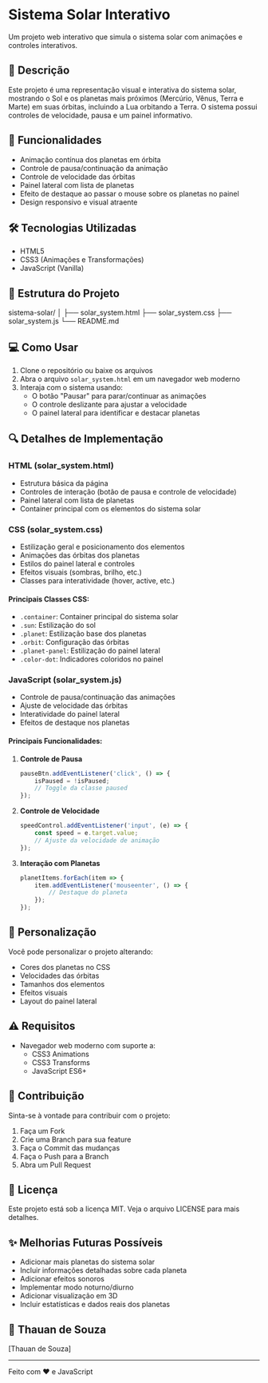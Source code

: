 # Sistema Solar Interativo

Um projeto web interativo que simula o sistema solar com animações e controles interativos.

## 📝 Descrição

Este projeto é uma representação visual e interativa do sistema solar, mostrando o Sol e os planetas mais próximos (Mercúrio, Vênus, Terra e Marte) em suas órbitas, incluindo a Lua orbitando a Terra. O sistema possui controles de velocidade, pausa e um painel informativo.

## 🚀 Funcionalidades

- Animação contínua dos planetas em órbita
- Controle de pausa/continuação da animação
- Controle de velocidade das órbitas
- Painel lateral com lista de planetas
- Efeito de destaque ao passar o mouse sobre os planetas no painel
- Design responsivo e visual atraente

## 🛠️ Tecnologias Utilizadas

- HTML5
- CSS3 (Animações e Transformações)
- JavaScript (Vanilla)

## 📁 Estrutura do Projeto

sistema-solar/
│
├── solar_system.html
├── solar_system.css
├── solar_system.js
└── README.md

## 💻 Como Usar

1. Clone o repositório ou baixe os arquivos
2. Abra o arquivo `solar_system.html` em um navegador web moderno
3. Interaja com o sistema usando:
   - O botão "Pausar" para parar/continuar as animações
   - O controle deslizante para ajustar a velocidade
   - O painel lateral para identificar e destacar planetas

## 🔍 Detalhes de Implementação

### HTML (solar_system.html)
- Estrutura básica da página
- Controles de interação (botão de pausa e controle de velocidade)
- Painel lateral com lista de planetas
- Container principal com os elementos do sistema solar

### CSS (solar_system.css)
- Estilização geral e posicionamento dos elementos
- Animações das órbitas dos planetas
- Estilos do painel lateral e controles
- Efeitos visuais (sombras, brilho, etc.)
- Classes para interatividade (hover, active, etc.)

#### Principais Classes CSS:
- `.container`: Container principal do sistema solar
- `.sun`: Estilização do sol
- `.planet`: Estilização base dos planetas
- `.orbit`: Configuração das órbitas
- `.planet-panel`: Estilização do painel lateral
- `.color-dot`: Indicadores coloridos no painel

### JavaScript (solar_system.js)
- Controle de pausa/continuação das animações
- Ajuste de velocidade das órbitas
- Interatividade do painel lateral
- Efeitos de destaque nos planetas

#### Principais Funcionalidades:
1. **Controle de Pausa**
   ```javascript
   pauseBtn.addEventListener('click', () => {
       isPaused = !isPaused;
       // Toggle da classe paused
   });
   ```

2. **Controle de Velocidade**
   ```javascript
   speedControl.addEventListener('input', (e) => {
       const speed = e.target.value;
       // Ajuste da velocidade de animação
   });
   ```

3. **Interação com Planetas**
   ```javascript
   planetItems.forEach(item => {
       item.addEventListener('mouseenter', () => {
           // Destaque do planeta
       });
   });
   ```

## 🎨 Personalização

Você pode personalizar o projeto alterando:
- Cores dos planetas no CSS
- Velocidades das órbitas
- Tamanhos dos elementos
- Efeitos visuais
- Layout do painel lateral

## ⚠️ Requisitos

- Navegador web moderno com suporte a:
  - CSS3 Animations
  - CSS3 Transforms
  - JavaScript ES6+

## 🤝 Contribuição

Sinta-se à vontade para contribuir com o projeto:
1. Faça um Fork
2. Crie uma Branch para sua feature
3. Faça o Commit das mudanças
4. Faça o Push para a Branch
5. Abra um Pull Request

## 📜 Licença

Este projeto está sob a licença MIT. Veja o arquivo LICENSE para mais detalhes.

## ✨ Melhorias Futuras Possíveis

- Adicionar mais planetas do sistema solar
- Incluir informações detalhadas sobre cada planeta
- Adicionar efeitos sonoros
- Implementar modo noturno/diurno
- Adicionar visualização em 3D
- Incluir estatísticas e dados reais dos planetas

## 👥 Thauan de Souza

[Thauan de Souza]

---

Feito com ❤️ e JavaScript

